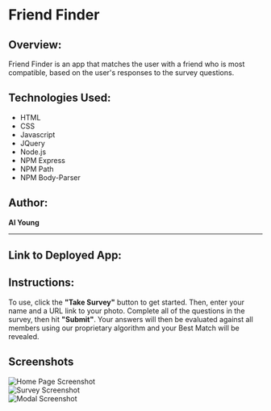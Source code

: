 # Friend Finder

## Overview:

Friend Finder is an app that matches the user with a friend who is most compatible, based on the user's responses to the survey questions.

## Technologies Used:
- HTML
- CSS
- Javascript
- JQuery
- Node.js
- NPM Express
- NPM Path
- NPM Body-Parser

## Author:

<strong>Al Young</strong>
<hr>

## Link to Deployed App:


## Instructions:

To use, click the <strong>"Take Survey"</strong> button to get started.  Then, enter your name and a URL link to your photo. Complete all of the questions in the survey, then hit <strong>"Submit"</strong>.  Your answers will then be evaluated against all members using our proprietary algorithm and your Best Match will be revealed.

## Screenshots
            
 <img src="https://packleader206.github.io/FriendFinder/app/images/screenshot_home.png" alt="Home Page Screenshot">
 
 <br>
 
 <img src="https://packleader206.github.io/FriendFinder/app/images/screenshot_survey.png" alt="Survey Screenshot">
 
 <br>
 
 <img align="center" src="https://packleader206.github.io/FriendFinder/app/images/screenshot_modal2.png" alt="Modal Screenshot">
 
